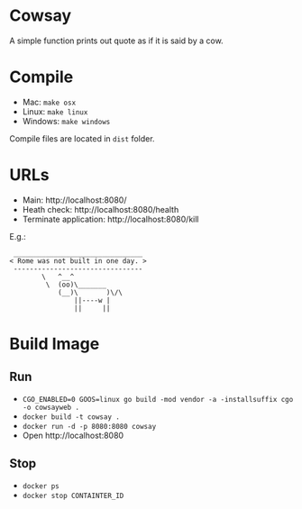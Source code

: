 # Cowsay

A simple function prints out quote as if it is said by a cow.

# Compile

- Mac: `make osx`
- Linux: `make linux`
- Windows: `make windows`

Compile files are located in `dist` folder.

# URLs

- Main: http://localhost:8080/
- Heath check: http://localhost:8080/health
- Terminate application: http://localhost:8080/kill

E.g.:

```
 ________________________________
< Rome was not built in one day. >
 --------------------------------
        \   ^__^
         \  (oo)\_______
            (__)\       )\/\
                ||----w |
                ||     ||
```

# Build Image

## Run

- `CGO_ENABLED=0 GOOS=linux go build -mod vendor -a -installsuffix cgo -o cowsayweb .`
- `docker build -t cowsay .`
- `docker run -d -p 8080:8080 cowsay`
- Open http://localhost:8080

## Stop

- `docker ps`
- `docker stop CONTAINTER_ID`
